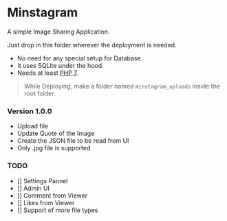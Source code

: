 Minstagram
==================
A simple Image Sharing Application.

Just drop in this folder wherever the deployment is needed.

 - No need for any special setup for Database.
 - It uses SQLite under the hood.
 - Needs at least [PHP 7][php7].

> While Deploying, make a folder named `minstagram_uploads` inside the root folder.


### Version 1.0.0

- Upload file
- Update Quote of the Image
- Create the JSON file to be read from UI
- Only .jpg file is supported



### TODO

 - [] Settings Pannel
 - [] Admin UI
 - [] Comment from Viewer
 - [] Likes from Viewer
 - [] Support of more file types








[php7]: https://www.php.net/